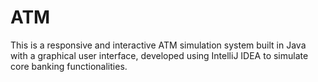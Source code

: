 # ATM
This is a responsive and interactive ATM simulation system built in Java with a graphical user interface, developed using IntelliJ IDEA to simulate core banking functionalities.
